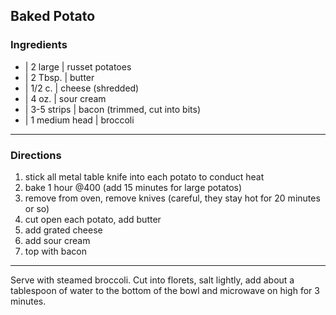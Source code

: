 ## Baked Potato

### Ingredients

* | 2 large       | russet potatoes
* | 2 Tbsp.       | butter
* | 1/2 c.        | cheese (shredded)
* | 4 oz.         | sour cream
* | 3-5 strips    | bacon (trimmed, cut into bits)
* | 1 medium head | broccoli

---

### Directions

1. stick all metal table knife into each potato to conduct heat
1. bake 1 hour @400 (add 15 minutes for large potatos)
1. remove from oven, remove knives (careful, they stay hot for 20 minutes or so)
1. cut open each potato, add butter
1. add grated cheese
1. add sour cream
1. top with bacon

---

Serve with steamed broccoli. Cut into florets, salt lightly, add about a tablespoon of water to the bottom of the bowl and microwave on high for 3 minutes.

